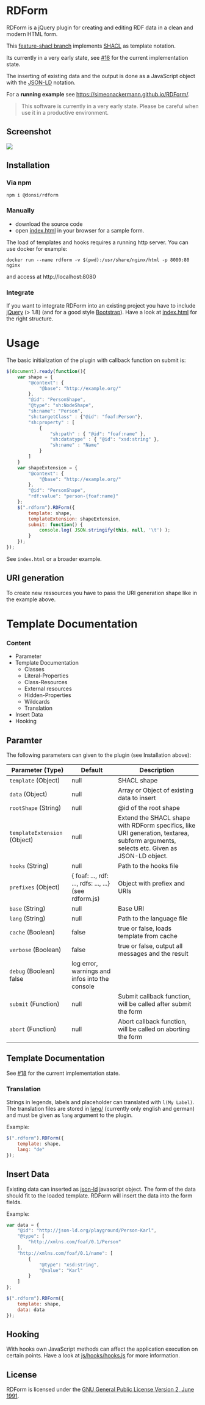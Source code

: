 # RDForm

RDForm is a jQuery plugin for creating and editing RDF data in a clean and modern HTML form.

This [feature-shacl branch](/tree/feature-shacl) implements [SHACL](https://www.w3.org/TR/shacl/) as template notation.

Its currently in a very early state, see [#18](https://github.com/simeonackermann/RDForm/issues/18) for the current implementation state.

The inserting of existing data and the output is done as a JavaScript object with the [JSON-LD](https://github.com/digitalbazaar/jsonld.js) notation.

For a **running example** see https://simeonackermann.github.io/RDForm/.

> This software is currently in a very early state. Please be careful when use it in a productive environment.

## Screenshot ##

![](screenshot.png)

## Installation ##

### Via npm

`npm i @donsi/rdform`


### Manually

* download the source code
* open [index.html](index.html) in your browser for a sample form.

The load of templates and hooks requires a running http server. You can use docker for example:

	docker run --name rdform -v $(pwd):/usr/share/nginx/html -p 8080:80 nginx

and access at http://localhost:8080

### Integrate

If you want to integrate RDForm into an existing project you have to include [jQuery](http://jquery.com/) (> 1.8) (and for a good style [Bootstrap](getbootstrap.com/)). Have a look at [index.html](index.html) for the right structure.

# Usage

The basic initialization of the plugin with callback function on submit is:

```js
$(document).ready(function(){
	var shape = {
		"@context": {
            "@base": "http://example.org/"
        },
        "@id": "PersonShape",
        "@type": "sh:NodeShape",
        "sh:name": "Person",
        "sh:targetClass" : {"@id": "foaf:Person"},
        "sh:property" : [
            {
                "sh:path" : { "@id": "foaf:name" },
                "sh:datatype" : { "@id": "xsd:string" },
                "sh:name" : "Name"
            }
        ]
	}
	var shapeExtension = {
        "@context": {
            "@base": "http://example.org/"
		},
		"@id": "PersonShape",
		"rdf:value": "person-{foaf:name}"
	};
	$(".rdform").RDForm({
		template: shape,
		templateExtension: shapeExtension,
		submit: function() {
			console.log( JSON.stringify(this, null, '\t') );
		}
	});
});
```

See `index.html` or a broader example.

## URI generation

To create new ressources you have to pass the URI generation shape like in the example above.

# Template Documentation #

### Content ###

- Parameter
- Template Documentation
	- Classes
	- Literal-Properties
	- Class-Resources
	- External resources
	- Hidden-Properties
	- Wildcards
	- Translation
- Insert Data
- Hooking

## Paramter ##

The following parameters can given to the plugin (see Installation above):

Parameter (Type) | Default | Description
--- | --- | ---
`template` (Object) | null | SHACL shape
`data` (Object) | null | Array or Object of existing data to insert
`rootShape` (String) | null | @id of the root shape
`templateExtension` (Object) | null | Extend the SHACL shape with RDForm specifics, like URI generation, textarea, subform arguments, selects etc. Given as JSON-LD object.
`hooks` (String) | null | Path to the hooks file
`prefixes` (Object)	| {  foaf: ..., rdf: ..., rdfs: ..., ...} (see rdform.js) | Object with prefiex and URIs
`base` (String)	| null | Base URI
`lang` (String) | null | Path to the language file
`cache` (Boolean) | false | true or false, loads template from cache
`verbose` (Boolean)  | false | true or false, output all messages and the result
`debug` (Boolean) false | log error, warnings and infos into the console
`submit` (Function)	| null | Submit callback function, will be called after submit the form
`abort` (Function)	| null | Abort callback function, will be called on aborting the form


## Template Documentation ##

See [#18](https://github.com/simeonackermann/RDForm/issues/18) for the current implementation state.


### Translation ###

Strings in legends, labels and placeholder can translated with `l(My Label)`. The translation files are stored in [lang/](lang/) (currently only english and german) and must be given as `lang` argument to the plugin.

Example:

```js
$(".rdform").RDForm({
	template: shape,
	lang: "de"
});
```

## Insert Data ##

Existing data can inserted as [json-ld](http://json-ld.org/) javascript object. The form of the data should fit to the loaded template. RDForm will insert the data into the form fields.

Example:

```js
var data = {
	"@id": "http://json-ld.org/playground/Person-Karl",
	"@type": [
		"http://xmlns.com/foaf/0.1/Person"
	],
	"http://xmlns.com/foaf/0.1/name": [
		{
			"@type": "xsd:string",
			"@value": "Karl"
		}
	]
};

$(".rdform").RDForm({
	template: shape,
	data: data
});
```

## Hooking ##

With hooks own JavaScript methods can affect the application execution on certain points. Have a look at [js/hooks/hooks.js](js/hooks/hooks.js) for more information.


## License ##

RDForm is licensed under the [GNU General Public License Version 2, June 1991](http://www.gnu.org/licenses/gpl-2.0.txt).
